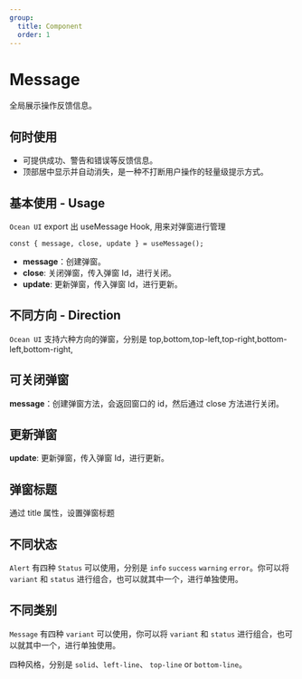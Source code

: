 ```yaml
---
group:
  title: Component
  order: 1
---
```


# Message

全局展示操作反馈信息。

## 何时使用

- 可提供成功、警告和错误等反馈信息。
- 顶部居中显示并自动消失，是一种不打断用户操作的轻量级提示方式。

## 基本使用 - Usage

`Ocean UI` export 出 useMessage Hook, 用来对弹窗进行管理

`const { message, close, update } = useMessage();`

- **message**：创建弹窗。
- **close**: 关闭弹窗，传入弹窗 Id，进行关闭。
- **update**: 更新弹窗，传入弹窗 Id，进行更新。

<code src="./document/basic.tsx"></code>

## 不同方向 - Direction

`Ocean UI` 支持六种方向的弹窗，分别是 top,bottom,top-left,top-right,bottom-left,bottom-right,

<code src="./document/direction.tsx"></code>

## 可关闭弹窗

**message**：创建弹窗方法，会返回窗口的 id，然后通过 close 方法进行关闭。

<code src="./document/close.tsx"></code>

## 更新弹窗

**update**: 更新弹窗，传入弹窗 Id，进行更新。

<code src="./document/update.tsx"></code>

## 弹窗标题

通过 title 属性，设置弹窗标题
<code src="./document/title.tsx"></code>

## 不同状态

`Alert` 有四种 `Status` 可以使用，分别是 `info` `success` `warning` `error`。你可以将 `variant` 和 `status` 进行组合，也可以就其中一个，进行单独使用。

<code src="./document/type.tsx"></code>

## 不同类别

`Message` 有四种 `variant` 可以使用，你可以将 `variant` 和 `status` 进行组合，也可以就其中一个，进行单独使用。

四种风格，分别是 `solid`、`left-line`、 `top-line` or `bottom-line`。

<code src="./document/variant.tsx"></code>
